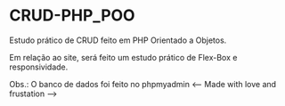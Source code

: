 # CRUD-PHP_POO
Estudo prático de CRUD feito em PHP Orientado a Objetos.

Em relação ao site, será feito um estudo prático de Flex-Box e responsividade.

Obs.: O banco de dados foi feito no phpmyadmin
<-- Made with love and frustation -->
